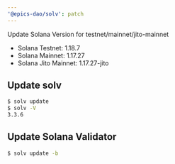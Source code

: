 ```yaml
---
'@epics-dao/solv': patch
---
```


Update Solana Version for testnet/mainnet/jito-mainnet

- Solana Testnet: 1.18.7
- Solana Mainnet: 1.17.27
- Solana Jito Mainnet: 1.17.27-jito

## Update solv

```bash
$ solv update
$ solv -V
3.3.6
```

## Update Solana Validator

```bash
$ solv update -b
```
